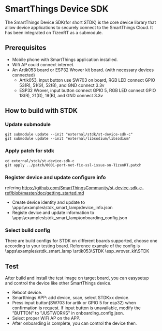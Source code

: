 # SmartThings Device SDK

The SmartThings Device SDK(for short STDK) is the core device library that allow device applications to securely connect to the SmartThings Cloud. 
It has been integrated on TizenRT as a submodule. 

## Prerequisites

- Mobile phone with SmartThings application installed.
- Wifi AP could connect internet.
- An Artik053 board or ESP32 Wrover kit board. (with necessary devices connected)
  * Artik053, input button use SW703 on board, RGB LED connect GPIO 53(R), 51(G), 52(B), and GND connect 3.3v
  * ESP32 Wrover, input button connect GPIO 5, RGB LED connect GPIO 18(R), 21(G), 19(B), and GND connect 3.3v

## How to build with STDK

### Update submodule
```shell
git submodule update --init "external/stdk/st-device-sdk-c"
git submodule update --init "external/libsodium/libsodium"
```

### Apply patch for stdk
```shell
cd external/stdk/st-device-sdk-c
git apply ../patch/0001-port-net-fix-ssl-issue-on-TizenRT.patch
```

### Register device and update configure info
refering https://github.com/SmartThingsCommunity/st-device-sdk-c-ref/blob/master/doc/getting_started.md 

- Create device identity and update to \apps\examples\stdk_smart_lamp\device_info.json
- Registe device and update information to \apps\examples\stdk_smart_lamp\onboarding_config.json

### Select build config
There are build configs for STDK on different boards supported, choose one according to your testing board.
Reference example of the config is \apps\examples\stdk_smart_lamp
\artik053\STDK
\esp_wrover_kit\STDK

## Test

After build and install the test image on target board, you can easysetup and control the device like other SmartThings device.
- Reboot device.
- Smartthings APP: add device, scan, select STDKxx device.
- Press input button(SW703 for artik or GPIO 5 for esp32) when confirmation is request.
  If input button is unavailable, modify the "BUTTON" to "JUSTWORKS" in onboarding_config.json.
- Select proper WiFi AP on the APP.
- After onboarding is complete, you can control the device then.
